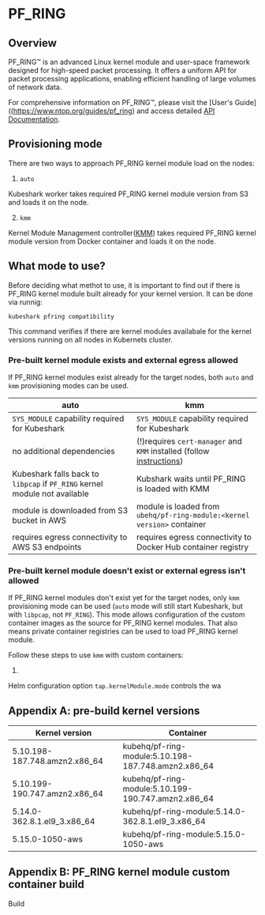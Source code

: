 # PF_RING

## Overview

PF_RING™ is an advanced Linux kernel module and user-space framework designed for high-speed packet processing. It offers a uniform API for packet processing applications, enabling efficient handling of large volumes of network data.

For comprehensive information on PF_RING™, please visit the [User's Guide]((https://www.ntop.org/guides/pf_ring) and access detailed [API Documentation](http://www.ntop.org/guides/pf_ring_api/files.html).

## Provisioning mode

There are two ways to approach PF_RING kernel module load on the nodes:

1. `auto`

Kubeshark worker takes required PF_RING kernel module version from S3 and loads it on the node.

2. `kmm`

Kernel Module Management controller([KMM](https://kmm.sigs.k8s.io/documentation/deploy_kmod/)) takes required PF_RING kernel module version
from Docker container and loads it on the node.

## What mode to use?

Before deciding what methot to use, it is important to find out if there is PF_RING kernel module built already for your kernel version.
It can be done via runnig:

```
kubeshark pfring compatibility
```

This command verifies if there are kernel modules availabale for the kernel versions running on all nodes in Kubernets cluster.

### Pre-built kernel module exists and external egress allowed

If PF_RING kernel modules exist already for the target nodes, both `auto` and `kmm` provisioning modes can be used.

|auto|kmm|
|----|---|
| `SYS_MODULE` capability required for Kubeshark | `SYS_MODULE` capability required for Kubeshark|
| no additional dependencies | (!)requires `cert-manager` and `KMM` installed (follow [instructions](https://kmm.sigs.k8s.io/#installation-guide)) |
| Kubeshark falls back to `libpcap` if `PF_RING` kernel module not available | Kubshark waits until PF_RING is loaded with KMM|
| module is downloaded from S3 bucket in AWS | module is loaded from `ubehq/pf-ring-module:<kernel version>` container|
| requires egress connectivity to AWS S3 endpoints | requires egress connectivity to Docker Hub container registry|


### Pre-built kernel module doesn't exist or external egress isn't allowed

If PF_RING kernel modules don't exist yet for the target nodes, only `kmm` provisioning mode can be used (`auto` mode will still start Kubeshark, but with `libpcap`, not `PF_RING`).
This mode allows configuration of the custom container images as the source for PF_RING kernel modules.
That also means private container registries can be used to load PF_RING kernel module.

Follow these steps to use `kmm` with custom containers:

1.

Helm configuration option `tap.kernelModule.mode` controls the wa


## Appendix A: pre-build kernel versions


| Kernel version | Container |
|----------------|-----------|
|5.10.198-187.748.amzn2.x86_64|kubehq/pf-ring-module:5.10.198-187.748.amzn2.x86_64|
|5.10.199-190.747.amzn2.x86_64|kubehq/pf-ring-module:5.10.199-190.747.amzn2.x86_64|
|5.14.0-362.8.1.el9_3.x86_64|kubehq/pf-ring-module:5.14.0-362.8.1.el9_3.x86_64|
|5.15.0-1050-aws|kubehq/pf-ring-module:5.15.0-1050-aws|

## Appendix B: PF_RING kernel module custom container build

Build